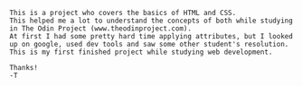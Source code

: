 	This is a project who covers the basics of HTML and CSS.
 	This helped me a lot to understand the concepts of both while studying in The Odin Project (www.theodinproject.com).
 	At first I had some pretty hard time applying attributes, but I looked up on google, used dev tools and saw some other student's resolution.
 	This is my first finished project while studying web development.

 	Thanks!
 	-T